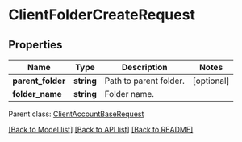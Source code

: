 # ClientFolderCreateRequest

## Properties
Name | Type | Description | Notes
------------ | ------------- | ------------- | -------------
**parent_folder** | **string** | Path to parent folder. | [optional] 
**folder_name** | **string** | Folder name. | 

 Parent class: [ClientAccountBaseRequest](ClientAccountBaseRequest.md)

[[Back to Model list]](README.md#documentation-for-models) [[Back to API list]](README.md#documentation-for-api-endpoints) [[Back to README]](README.md)


